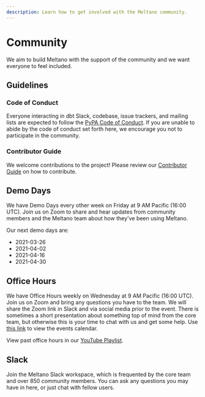 ```yaml
---
description: Learn how to get involved with the Meltano community.
---
```


# Community

We aim to build Meltano with the support of the community and we want everyone to feel included.

## Guidelines

### Code of Conduct

Everyone interacting in dbt Slack, codebase, issue trackers, and mailing lists are expected to follow the [PyPA Code of Conduct][conduct]. If you are unable to abide by the code of conduct set forth here, we encourage you not to participate in the community.

### Contributor Guide

We welcome contributions to the project! Please review our [Contributor Guide](/docs/contributor-guide) on how to contribute.

## Demo Days

We have Demo Days every other week on Friday at 9 AM Pacific (16:00 UTC). Join us on Zoom to share and hear updates from community members and the Meltano team about how they've been using Meltano.

Our next demo days are:

* 2021-03-26
* 2021-04-02
* 2021-04-16
* 2021-04-30

## Office Hours

We have Office Hours weekly on Wednesday at 9 AM Pacific (16:00 UTC). Join us on Zoom and bring any questions you have to the team. We will share the Zoom link in Slack and via social media prior to the event. There is sometimes a short presentation about something top of mind from the core team, but otherwise this is your time to chat with us and get some help. Use [this link][gcal] to view the events calendar.

View past office hours in our [YouTube Playlist][playlist].

## Slack

Join the <SlackChannelLink>Meltano Slack workspace<OutboundLink /></SlackChannelLink>, which is frequented by the core team and over 850 community members. You can ask any questions you may have in here, or just chat with fellow users.

[conduct]: https://www.pypa.io/en/latest/code-of-conduct/
[playlist]: https://www.youtube.com/watch?v=WjXIvGRHltk&list=PLO0YrxtDbWAtuuubcEz7mnCHoGfIf8voT
[gcal]: https://calendar.google.com/calendar/embed?src=c_01cj48ha4h199ctjefi85t9dgc%40group.calendar.google.com&ctz=America%2FChicago
